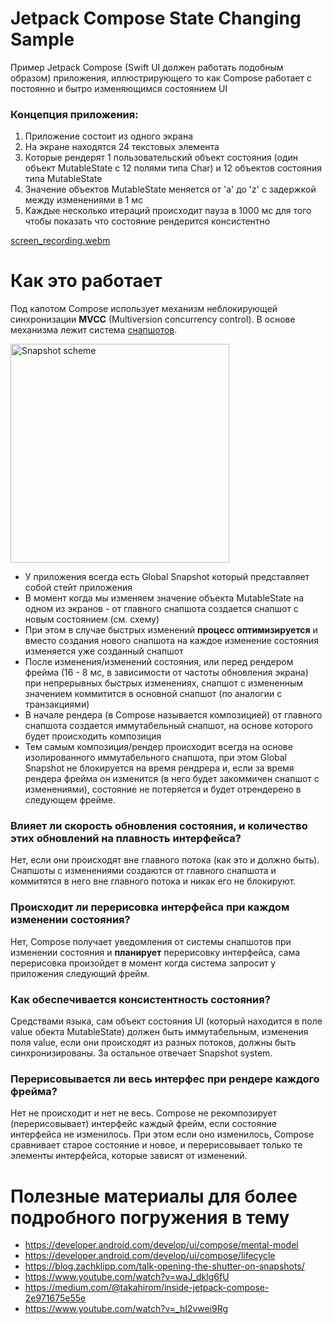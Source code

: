 # Jetpack Compose State Changing Sample

Пример Jetpack Compose (Swift UI должен работать подобным образом) приложения, иллюстрирующего то как Compose работает с постоянно и бытро изменяющимся состоянием UI

### Концепция приложения:
1) Приложение состоит из одного экрана
2) На экране находятся 24 текстовых элемента
3) Которые рендерят 1 пользовательский объект состояния (один объект MutableState с 12 полями типа Char) и 12 объектов состояния типа MutableState<Char>
4) Значение объектов MutableState меняется от 'a' до 'z' с задержкой между изменениями в 1 мс
5) Каждые несколько итераций происходит пауза в 1000 мс для того чтобы показать что состояние рендерится консистентно

[screen_recording.webm](https://github.com/user-attachments/assets/6954ae9d-3d07-4f26-835a-65723098e342)

# Как это работает

Под капотом Compose использует механизм неблокирующей синхронизации __MVCC__ (Multiversion concurrency control).
В основе механизма лежит система [снапшотов](https://blog.zachklipp.com/introduction-to-the-compose-snapshot-system/).

<img src="https://github.com/user-attachments/assets/48d99d5b-2804-47ee-86f9-e5ebab0f848a" width="350" align=center alt="Snapshot scheme">


* У приложения всегда есть Global Snapshot который представляет собой стейт приложения
* В момент когда мы изменяем значение объекта MutableState на одном из экранов - от главного снапшота создается снапшот с новым состоянием (см. схему)
* При этом в случае быстрых изменений __процесс оптимизируется__ и вместо создания нового снапшота на каждое изменение состояния изменяется уже созданный снапшот
* После изменения/изменений состояния, или перед рендером фрейма (16 - 8 мс, в зависимости от частоты обновления экрана) при непрерывных быстрых изменениях, снапшот с измененным значением коммитится в основной снапшот (по аналогии с транзакциями)
* В начале рендера (в Compose называется композицией) от главного снапшота создается иммутабельный снапшот, на основе которого будет происходить композиция
* Тем самым композиция/рендер происходит всегда на основе изолированного иммутабельного снапшота, при этом Global Snapshot не блокируется на время рендрера и, если за время рендера фрейма он изменится (в него будет закоммичен снапшот с изменениями), состояние не потеряется и будет отрендерено в следующем фрейме.


### Влияет ли скорость обновления состояния, и количество этих обновлений на плавность интерфейса?
Нет, если они происходят вне главного потока (как это и должно быть). Снапшоты с изменениями создаются от главного снапшота и коммитятся в него вне главного потока и никак его не блокируют.

### Происходит ли перерисовка интерфейса при каждом изменении состояния?
Нет, Compose получает уведомления от системы снапшотов при изменении состояния и __планирует__ перерисовку интерфейса, сама перерисовка произойдет в момент когда система запросит у приложения следующий фрейм.

### Как обеспечивается консистентность состояния?
Средствами языка, сам объект состояния UI (который находится в поле value обекта MutableState) должен быть иммутабельным, изменения поля valuе, если они происходят из разных потоков, должны быть синхронизированы. За остальное отвечает Snapshot system.

### Перерисовывается ли весь интерфес при рендере каждого фрейма?
Нет не происходит и нет не весь.
Compose не рекомпозирует (перерисовывает) интерфейс каждый фрейм, если состояние интерфейса не изменилось.
При этом если оно изменилось, Compose сравнивает старое состояние и новое, и перерисовывает только те элементы интерфейса, которые зависят от изменений.

# Полезные материалы для более подробного погружения в тему
* https://developer.android.com/develop/ui/compose/mental-model
* https://developer.android.com/develop/ui/compose/lifecycle
* https://blog.zachklipp.com/talk-opening-the-shutter-on-snapshots/
* https://www.youtube.com/watch?v=waJ_dklg6fU
* https://medium.com/@takahirom/inside-jetpack-compose-2e971675e55e
* https://www.youtube.com/watch?v=_hI2vwei9Rg
